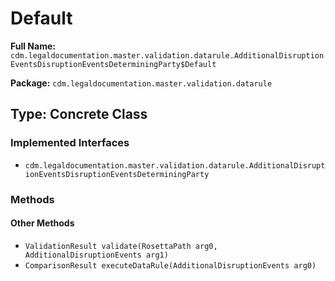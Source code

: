 # Default

**Full Name:** `cdm.legaldocumentation.master.validation.datarule.AdditionalDisruptionEventsDisruptionEventsDeterminingParty$Default`

**Package:** `cdm.legaldocumentation.master.validation.datarule`

## Type: Concrete Class

### Implemented Interfaces

- `cdm.legaldocumentation.master.validation.datarule.AdditionalDisruptionEventsDisruptionEventsDeterminingParty`

### Methods

#### Other Methods

- `ValidationResult validate(RosettaPath arg0, AdditionalDisruptionEvents arg1)`
- `ComparisonResult executeDataRule(AdditionalDisruptionEvents arg0)`

